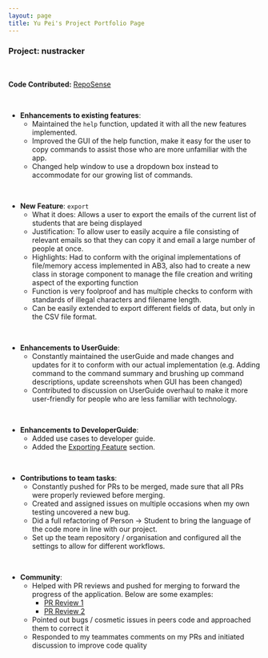 ```yaml
---
layout: page
title: Yu Pei's Project Portfolio Page
---
```


### Project: nustracker

<br>

**Code Contributed:** [RepoSense](https://nus-cs2103-ay2122s1.github.io/tp-dashboard/?search=t11&sort=groupTitle&sortWithin=title&since=2021-09-17&timeframe=commit&mergegroup=&groupSelect=groupByRepos&breakdown=false&tabOpen=true&tabType=authorship&tabAuthor=syoopie&tabRepo=AY2122S1-CS2103T-T11-1%2Ftp%5Bmaster%5D&authorshipIsMergeGroup=false&authorshipFileTypes=docs~functional-code~test-code~other&authorshipIsBinaryFileTypeChecked=false&zFR=false)

<br>

* **Enhancements to existing features**:
  * Maintained the `help` function, updated it with all the new features implemented.
  * Improved the GUI of the help function, make it easy for the user to copy commands to assist those who are more unfamiliar with the app.
  * Changed help window to use a dropdown box instead to accommodate for our growing list of commands.

<br>

* **New Feature**: `export`
  * What it does: Allows a user to export the emails of the current list of students that are being displayed
  * Justification: To allow user to easily acquire a file consisting of relevant emails so that they can copy it and email a large number of people at once.
  * Highlights: Had to conform with the original implementations of file/memory access implemented in AB3, also had to create a new class in storage component to manage the file creation and writing aspect of the exporting function
  * Function is very foolproof and has multiple checks to conform with standards of illegal characters and filename length.
  * Can be easily extended to export different fields of data, but only in the CSV file format.

<br>

* **Enhancements to UserGuide**:
  * Constantly maintained the userGuide and made changes and updates for it to conform with our actual implementation (e.g. Adding command to the command summary and brushing up command descriptions, update screenshots when GUI has been changed)
  * Contributed to discussion on UserGuide overhaul to make it more user-friendly for people who are less familiar with technology.

<br>

* **Enhancements to DeveloperGuide**:
  * Added use cases to developer guide.
  * Added the [Exporting Feature](../DeveloperGuide.html#exporting-feature) section.

<br>

* **Contributions to team tasks**:
  * Constantly pushed for PRs to be merged, made sure that all PRs were properly reviewed before merging.
  * Created and assigned issues on multiple occasions when my own testing uncovered a new bug.
  * Did a full refactoring of Person -> Student to bring the language of the code more in line with our project.
  * Set up the team repository / organisation and configured all the settings to allow for different workflows.
  
<br>

* **Community**:
  * Helped with PR reviews and pushed for merging to forward the progress of the application. Below are some examples:
    * [PR Review 1](https://github.com/AY2122S1-CS2103T-T11-1/tp/pull/61)
    * [PR Review 2](https://github.com/AY2122S1-CS2103T-T11-1/tp/pull/132)
  * Pointed out bugs / cosmetic issues in peers code and approached them to correct it
  * Responded to my teammates comments on my PRs and initiated discussion to improve code quality


